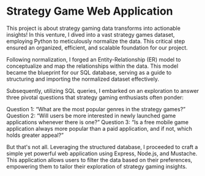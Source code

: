 # Strategy Game Web Application
This project is about strategy gaming data transforms into actionable insights! In this venture, I dived into a vast strategy games dataset, employing Python to meticulously normalize the data. This critical step ensured an organized, efficient, and scalable foundation for our project.

Following normalization, I forged an Entity-Relationship (ER) model to conceptualize and map the relationships within the data. This model became the blueprint for our SQL database, serving as a guide to structuring and importing the normalized dataset effectively.

Subsequently, utilizing SQL queries, I embarked on an exploration to answer three pivotal questions that strategy gaming enthusiasts often ponder:

Question 1: “What are the most popular genres in the strategy games?”
Question 2: “Will users be more interested in newly launched game applications whenever there is one?”
Question 3: “Is a free mobile game application always more popular than a paid application, and if not, which holds greater appeal?”

But that's not all. Leveraging the structured database, I proceeded to craft a simple yet powerful web application using Express, Node.js, and Mustache. This application allows users to filter the data based on their preferences, empowering them to tailor their exploration of strategy gaming insights.
